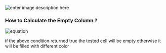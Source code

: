 
![enter image description here](https://raw.githubusercontent.com/m7mdra/move-tickets-seats/master/image/Screenshot%20from%202019-03-21%2012-54-58.png)
### How to Calculate the Empty Column ?

![equation](http://www.sciweavers.org/upload/Tex2Img_1553170418/eqn.png)


if the above condition returned true the tested cell will be empty otherwise it will be filled with different color
